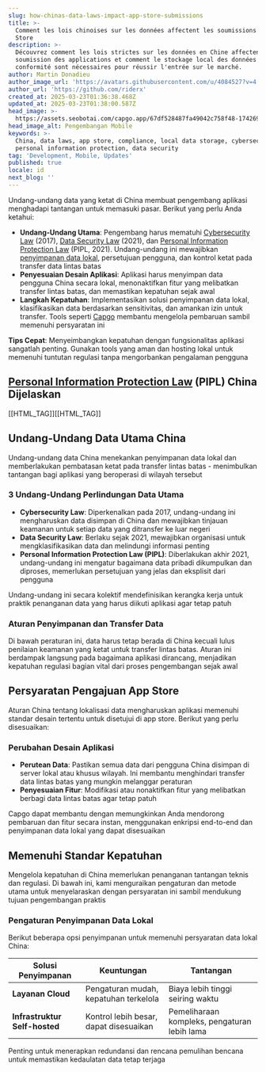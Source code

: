 ```yaml
---
slug: how-chinas-data-laws-impact-app-store-submissions
title: >-
  Comment les lois chinoises sur les données affectent les soumissions à l'App
  Store
description: >-
  Découvrez comment les lois strictes sur les données en Chine affectent la
  soumission des applications et comment le stockage local des données et la
  conformité sont nécessaires pour réussir l'entrée sur le marché.
author: Martin Donadieu
author_image_url: 'https://avatars.githubusercontent.com/u/4084527?v=4'
author_url: 'https://github.com/riderx'
created_at: 2025-03-23T01:36:38.468Z
updated_at: 2025-03-23T01:38:00.587Z
head_image: >-
  https://assets.seobotai.com/capgo.app/67df528487fa49042c758f48-1742693880587.jpg
head_image_alt: Pengembangan Mobile
keywords: >-
  China, data laws, app store, compliance, local data storage, cybersecurity,
  personal information protection, data security
tag: 'Development, Mobile, Updates'
published: true
locale: id
next_blog: ''
---
```


Undang-undang data yang ketat di China membuat pengembang aplikasi menghadapi tantangan untuk memasuki pasar. Berikut yang perlu Anda ketahui:

-   **Undang-Undang Utama**: Pengembang harus mematuhi [Cybersecurity Law](https://enwikipediaorg/wiki/Cybersecurity_Law_of_the_People%27s_Republic_of_China) (2017), [Data Security Law](https://enwikipediaorg/wiki/Data_Security_Law_of_the_People%27s_Republic_of_China) (2021), dan [Personal Information Protection Law](https://enwikipediaorg/wiki/Personal_Information_Protection_Law_of_the_People%27s_Republic_of_China) (PIPL, 2021). Undang-undang ini mewajibkan [penyimpanan data lokal](https://capgoapp/plugins/capacitor-data-storage-sqlite/), persetujuan pengguna, dan kontrol ketat pada transfer data lintas batas
-   **Penyesuaian Desain Aplikasi**: Aplikasi harus menyimpan data pengguna China secara lokal, menonaktifkan fitur yang melibatkan transfer lintas batas, dan memastikan kepatuhan sejak awal
-   **Langkah Kepatuhan**: Implementasikan solusi penyimpanan data lokal, klasifikasikan data berdasarkan sensitivitas, dan amankan izin untuk transfer. Tools seperti [Capgo](https://capgoapp/) membantu mengelola pembaruan sambil memenuhi persyaratan ini

**Tips Cepat**: Menyeimbangkan kepatuhan dengan fungsionalitas aplikasi sangatlah penting. Gunakan tools yang aman dan hosting lokal untuk memenuhi tuntutan regulasi tanpa mengorbankan pengalaman pengguna

## [Personal Information Protection Law](https://enwikipediaorg/wiki/Personal_Information_Protection_Law_of_the_People%27s_Republic_of_China) (PIPL) China Dijelaskan

[[HTML_TAG]][[HTML_TAG]]

## Undang-Undang Data Utama China

Undang-undang data China menekankan penyimpanan data lokal dan memberlakukan pembatasan ketat pada transfer lintas batas - menimbulkan tantangan bagi aplikasi yang beroperasi di wilayah tersebut

### 3 Undang-Undang Perlindungan Data Utama

-   **Cybersecurity Law**: Diperkenalkan pada 2017, undang-undang ini mengharuskan data disimpan di China dan mewajibkan tinjauan keamanan untuk setiap data yang ditransfer ke luar negeri
-   **Data Security Law**: Berlaku sejak 2021, mewajibkan organisasi untuk mengklasifikasikan data dan melindungi informasi penting
-   **Personal Information Protection Law (PIPL)**: Diberlakukan akhir 2021, undang-undang ini mengatur bagaimana data pribadi dikumpulkan dan diproses, memerlukan persetujuan yang jelas dan eksplisit dari pengguna

Undang-undang ini secara kolektif mendefinisikan kerangka kerja untuk praktik penanganan data yang harus diikuti aplikasi agar tetap patuh

### Aturan Penyimpanan dan Transfer Data

Di bawah peraturan ini, data harus tetap berada di China kecuali lulus penilaian keamanan yang ketat untuk transfer lintas batas. Aturan ini berdampak langsung pada bagaimana aplikasi dirancang, menjadikan kepatuhan regulasi bagian vital dari proses pengembangan sejak awal

## Persyaratan Pengajuan App Store

Aturan China tentang lokalisasi data mengharuskan aplikasi memenuhi standar desain tertentu untuk disetujui di app store. Berikut yang perlu disesuaikan:

### Perubahan Desain Aplikasi

-   **Perutean Data**: Pastikan semua data dari pengguna China disimpan di server lokal atau khusus wilayah. Ini membantu menghindari transfer data lintas batas yang mungkin melanggar peraturan
-   **Penyesuaian Fitur**: Modifikasi atau nonaktifkan fitur yang melibatkan berbagi data lintas batas agar tetap patuh

Capgo dapat membantu dengan memungkinkan Anda mendorong pembaruan dan fitur secara instan, menggunakan enkripsi end-to-end dan penyimpanan data lokal yang dapat disesuaikan

## Memenuhi Standar Kepatuhan

Mengelola kepatuhan di China memerlukan penanganan tantangan teknis dan regulasi. Di bawah ini, kami menguraikan pengaturan dan metode utama untuk menyelaraskan dengan persyaratan ini sambil mendukung tujuan pengembangan praktis

### Pengaturan Penyimpanan Data Lokal

Berikut beberapa opsi penyimpanan untuk memenuhi persyaratan data lokal China:

| Solusi Penyimpanan | Keuntungan | Tantangan |
| --- | --- | --- |
| **Layanan Cloud** | Pengaturan mudah, kepatuhan terkelola | Biaya lebih tinggi seiring waktu |
| **Infrastruktur Self-hosted** | Kontrol lebih besar, dapat disesuaikan | Pemeliharaan kompleks, pengaturan lebih lama |

Penting untuk menerapkan redundansi dan rencana pemulihan bencana untuk memastikan kedaulatan data tetap terjaga